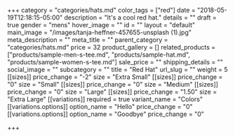 +++
category = "categories/hats.md"
color_tags = ["red"]
date = "2018-05-19T12:18:15-05:00"
description = "It's a cool red hat."
details = ""
draft = true
gender = "mens"
hover_image = ""
id = ""
layout = "default"
main_image = "/images/tanja-heffner-457655-unsplash (1).jpg"
meta_description = ""
meta_title = ""
parent_category = "categories/hats.md"
price = 32
product_gallery = []
related_products = ["products/sample-men-s-tee.md", "products/sample-hat.md", "products/sample-women-s-tee.md"]
sale_price = ""
shipping_details = ""
social_image = ""
subcategory = ""
title = "Red Hat"
url_slug = ""
weight = 5
[[sizes]]
price_change = "-2"
size = "Extra Small"
[[sizes]]
price_change = "0"
size = "Small"
[[sizes]]
price_change = "0"
size = "Medium"
[[sizes]]
price_change = "0"
size = "Large"
[[sizes]]
price_change = "1.50"
size = "Extra Large"
[[variations]]
required = true
variant_name = "Colors"
[[variations.options]]
option_name = "Hello"
price_change = "0"
[[variations.options]]
option_name = "Goodbye"
price_change = "0"

+++
